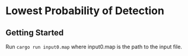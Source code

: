 # Lowest Probability of Detection

## Getting Started

Run `cargo run input0.map` where input0.map is the path to the input file.
